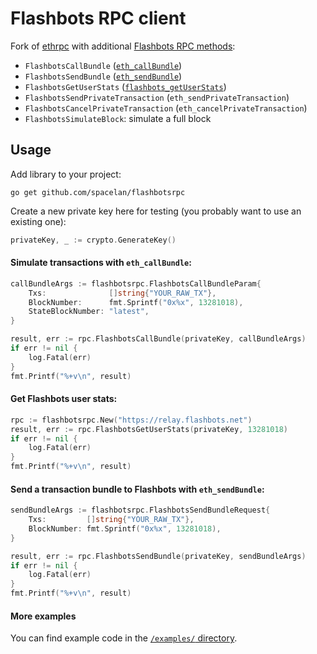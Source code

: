 # Flashbots RPC client

Fork of [ethrpc](https://github.com/onrik/ethrpc) with additional [Flashbots RPC methods](https://docs.flashbots.net/flashbots-auction/searchers/advanced/rpc-endpoint):

* `FlashbotsCallBundle` ([`eth_callBundle`](https://docs.flashbots.net/flashbots-auction/searchers/advanced/rpc-endpoint/#eth_callbundle))
* `FlashbotsSendBundle` ([`eth_sendBundle`](https://docs.flashbots.net/flashbots-auction/searchers/advanced/rpc-endpoint/#eth_sendbundle))
* `FlashbotsGetUserStats` ([`flashbots_getUserStats`](https://docs.flashbots.net/flashbots-auction/searchers/advanced/rpc-endpoint/#flashbots_getuserstats))
* `FlashbotsSendPrivateTransaction` (`eth_sendPrivateTransaction`)
* `FlashbotsCancelPrivateTransaction` (`eth_cancelPrivateTransaction`)
* `FlashbotsSimulateBlock`: simulate a full block

## Usage

Add library to your project:

`go get github.com/spacelan/flashbotsrpc`

Create a new private key here for testing (you probably want to use an existing one):

```go
privateKey, _ := crypto.GenerateKey()
```

#### Simulate transactions with `eth_callBundle`:

```go
callBundleArgs := flashbotsrpc.FlashbotsCallBundleParam{
    Txs:              []string{"YOUR_RAW_TX"},
    BlockNumber:      fmt.Sprintf("0x%x", 13281018),
    StateBlockNumber: "latest",
}

result, err := rpc.FlashbotsCallBundle(privateKey, callBundleArgs)
if err != nil {
    log.Fatal(err)
}
fmt.Printf("%+v\n", result)
```

#### Get Flashbots user stats:

```go
rpc := flashbotsrpc.New("https://relay.flashbots.net")
result, err := rpc.FlashbotsGetUserStats(privateKey, 13281018)
if err != nil {
    log.Fatal(err)
}
fmt.Printf("%+v\n", result)
```

#### Send a transaction bundle to Flashbots with `eth_sendBundle`:

```go
sendBundleArgs := flashbotsrpc.FlashbotsSendBundleRequest{
    Txs:         []string{"YOUR_RAW_TX"},
    BlockNumber: fmt.Sprintf("0x%x", 13281018),
}

result, err := rpc.FlashbotsSendBundle(privateKey, sendBundleArgs)
if err != nil {
    log.Fatal(err)
}
fmt.Printf("%+v\n", result)
```

#### More examples

You can find example code in the [`/examples/` directory](https://github.com/spacelan/flashbotsrpc/tree/master/examples).
